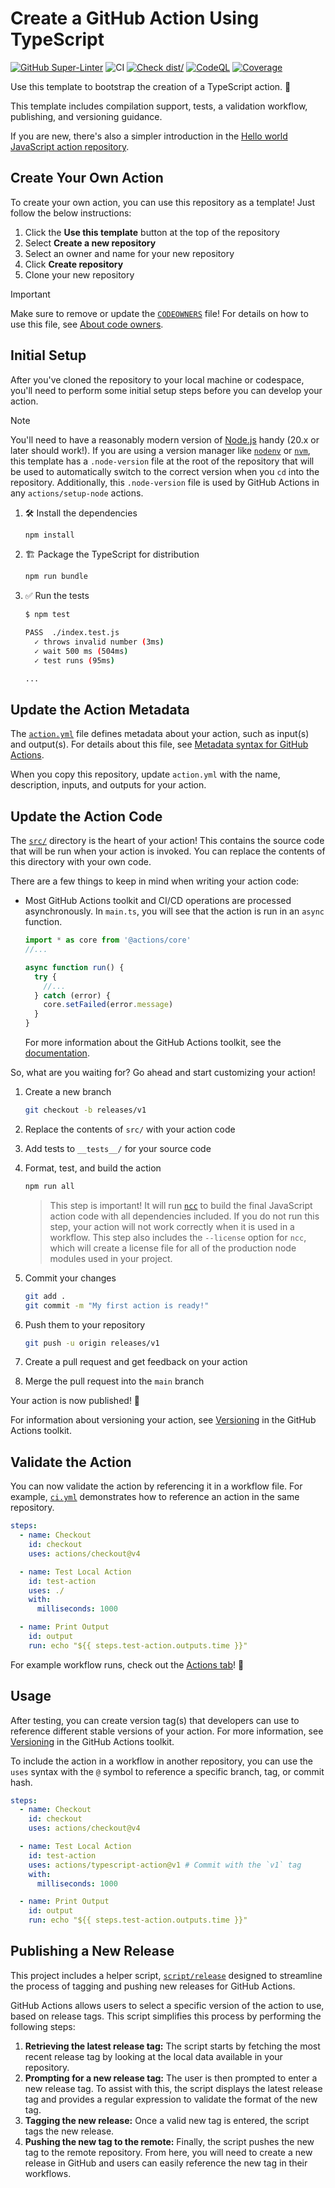 # Create a GitHub Action Using TypeScript

[![GitHub Super-Linter](https://github.com/actions/typescript-action/actions/workflows/linter.yml/badge.svg)](https://github.com/super-linter/super-linter)
![CI](https://github.com/actions/typescript-action/actions/workflows/ci.yml/badge.svg)
[![Check dist/](https://github.com/actions/typescript-action/actions/workflows/check-dist.yml/badge.svg)](https://github.com/actions/typescript-action/actions/workflows/check-dist.yml)
[![CodeQL](https://github.com/actions/typescript-action/actions/workflows/codeql-analysis.yml/badge.svg)](https://github.com/actions/typescript-action/actions/workflows/codeql-analysis.yml)
[![Coverage](./badges/coverage.svg)](./badges/coverage.svg)

Use this template to bootstrap the creation of a TypeScript action. :rocket:

This template includes compilation support, tests, a validation workflow, publishing, and versioning guidance.

If you are new, there's also a simpler introduction in the
[Hello world JavaScript action repository](https://github.com/actions/hello-world-javascript-action).

## Create Your Own Action

To create your own action, you can use this repository as a template! Just follow the below instructions:

1. Click the **Use this template** button at the top of the repository
1. Select **Create a new repository**
1. Select an owner and name for your new repository
1. Click **Create repository**
1. Clone your new repository

> [!IMPORTANT]
>
> Make sure to remove or update the [`CODEOWNERS`](./CODEOWNERS) file! For details on how to use this file, see
> [About code owners](https://docs.github.com/en/repositories/managing-your-repositorys-settings-and-features/customizing-your-repository/about-code-owners).

## Initial Setup

After you've cloned the repository to your local machine or codespace, you'll need to perform some initial setup steps before you can
develop your action.

> [!NOTE]
>
> You'll need to have a reasonably modern version of [Node.js](https://nodejs.org) handy (20.x or later should work!). If you are using a
> version manager like [`nodenv`](https://github.com/nodenv/nodenv) or [`nvm`](https://github.com/nvm-sh/nvm), this template has a
> `.node-version` file at the root of the repository that will be used to automatically switch to the correct version when you `cd` into the
> repository. Additionally, this `.node-version` file is used by GitHub Actions in any `actions/setup-node` actions.

1. :hammer_and_wrench: Install the dependencies

   ```bash
   npm install
   ```

1. :building_construction: Package the TypeScript for distribution

   ```bash
   npm run bundle
   ```

1. :white_check_mark: Run the tests

   ```bash
   $ npm test

   PASS  ./index.test.js
     ✓ throws invalid number (3ms)
     ✓ wait 500 ms (504ms)
     ✓ test runs (95ms)

   ...
   ```

## Update the Action Metadata

The [`action.yml`](action.yml) file defines metadata about your action, such as input(s) and output(s). For details about this file, see
[Metadata syntax for GitHub Actions](https://docs.github.com/en/actions/creating-actions/metadata-syntax-for-github-actions).

When you copy this repository, update `action.yml` with the name, description, inputs, and outputs for your action.

## Update the Action Code

The [`src/`](./src/) directory is the heart of your action! This contains the source code that will be run when your action is invoked. You
can replace the contents of this directory with your own code.

There are a few things to keep in mind when writing your action code:

- Most GitHub Actions toolkit and CI/CD operations are processed asynchronously. In `main.ts`, you will see that the action is run in an
  `async` function.

  ```javascript
  import * as core from '@actions/core'
  //...

  async function run() {
    try {
      //...
    } catch (error) {
      core.setFailed(error.message)
    }
  }
  ```

  For more information about the GitHub Actions toolkit, see the [documentation](https://github.com/actions/toolkit/blob/master/README.md).

So, what are you waiting for? Go ahead and start customizing your action!

1. Create a new branch

   ```bash
   git checkout -b releases/v1
   ```

1. Replace the contents of `src/` with your action code
1. Add tests to `__tests__/` for your source code
1. Format, test, and build the action

   ```bash
   npm run all
   ```

   > This step is important! It will run [`ncc`](https://github.com/vercel/ncc) to build the final JavaScript action code with all
   > dependencies included. If you do not run this step, your action will not work correctly when it is used in a workflow. This step also
   > includes the `--license` option for `ncc`, which will create a license file for all of the production node modules used in your
   > project.

1. Commit your changes

   ```bash
   git add .
   git commit -m "My first action is ready!"
   ```

1. Push them to your repository

   ```bash
   git push -u origin releases/v1
   ```

1. Create a pull request and get feedback on your action
1. Merge the pull request into the `main` branch

Your action is now published! :rocket:

For information about versioning your action, see [Versioning](https://github.com/actions/toolkit/blob/master/docs/action-versioning.md) in
the GitHub Actions toolkit.

## Validate the Action

You can now validate the action by referencing it in a workflow file. For example, [`ci.yml`](./.github/workflows/ci.yml) demonstrates how
to reference an action in the same repository.

```yaml
steps:
  - name: Checkout
    id: checkout
    uses: actions/checkout@v4

  - name: Test Local Action
    id: test-action
    uses: ./
    with:
      milliseconds: 1000

  - name: Print Output
    id: output
    run: echo "${{ steps.test-action.outputs.time }}"
```

For example workflow runs, check out the [Actions tab](https://github.com/actions/typescript-action/actions)! :rocket:

## Usage

After testing, you can create version tag(s) that developers can use to reference different stable versions of your action. For more
information, see [Versioning](https://github.com/actions/toolkit/blob/master/docs/action-versioning.md) in the GitHub Actions toolkit.

To include the action in a workflow in another repository, you can use the `uses` syntax with the `@` symbol to reference a specific branch,
tag, or commit hash.

```yaml
steps:
  - name: Checkout
    id: checkout
    uses: actions/checkout@v4

  - name: Test Local Action
    id: test-action
    uses: actions/typescript-action@v1 # Commit with the `v1` tag
    with:
      milliseconds: 1000

  - name: Print Output
    id: output
    run: echo "${{ steps.test-action.outputs.time }}"
```

## Publishing a New Release

This project includes a helper script, [`script/release`](./script/release) designed to streamline the process of tagging and pushing new
releases for GitHub Actions.

GitHub Actions allows users to select a specific version of the action to use, based on release tags. This script simplifies this process by
performing the following steps:

1. **Retrieving the latest release tag:** The script starts by fetching the most recent release tag by looking at the local data available
   in your repository.
1. **Prompting for a new release tag:** The user is then prompted to enter a new release tag. To assist with this, the script displays the
   latest release tag and provides a regular expression to validate the format of the new tag.
1. **Tagging the new release:** Once a valid new tag is entered, the script tags the new release.
1. **Pushing the new tag to the remote:** Finally, the script pushes the new tag to the remote repository. From here, you will need to
   create a new release in GitHub and users can easily reference the new tag in their workflows.
